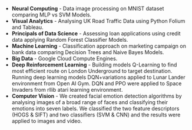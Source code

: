 - **Neural Computing** - Data image processing on MNIST dataset comparing MLP vs SVM Models.
- **Visual Analytics** - Analysing UK Road Traffic Data using Python Folium and Tableau.
- **Principals of Data Science** - Assessing loan applications using credit data applying Random Forest Classifier Models.
- **Machine Learning** - Classification approach on marketing campaign on bank data comparing Decision Trees and Naive Bayes Models.
- **Big Data** - Google Cloud Compute Engines.
- **Deep Reinforcement Learning** - Building models Q-Learning to find most efficient route on London Underground to target destination. Running deep learning models DQN+variations applied to Lunar Lander environment from Open AI Gym. DQN and PPO were applied to Space Invaders from rllib atari learning environment.
- **Computer Vision** - We created facial emotion detection algorithms by analysing images of a broad range of faces and classifying their emotions into seven labels. We classified the two feature descriptors (HOGS & SIFT) and two classifiers (SVM & CNN) and the results were applied to images and video.
